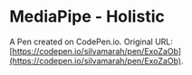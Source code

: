 # MediaPipe - Holistic

A Pen created on CodePen.io. Original URL: [https://codepen.io/silvamarah/pen/ExoZaOb](https://codepen.io/silvamarah/pen/ExoZaOb).


